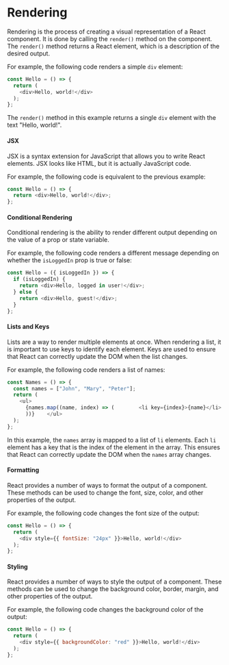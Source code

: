 # Rendering

Rendering is the process of creating a visual representation of a React component. It is done by calling the `render()` method on the component. The `render()` method returns a React element, which is a description of the desired output.

For example, the following code renders a simple `div` element:

```js
const Hello = () => {
  return (
    <div>Hello, world!</div>
  );
};
```

The `render()` method in this example returns a single `div` element with the text "Hello, world!".

#### JSX

JSX is a syntax extension for JavaScript that allows you to write React elements. JSX looks like HTML, but it is actually JavaScript code.

For example, the following code is equivalent to the previous example:

```js
const Hello = () => {
  return <div>Hello, world!</div>;
};
```

#### Conditional Rendering

Conditional rendering is the ability to render different output depending on the value of a prop or state variable.

For example, the following code renders a different message depending on whether the `isLoggedIn` prop is true or false:

```js
const Hello = ({ isLoggedIn }) => {
  if (isLoggedIn) {
    return <div>Hello, logged in user!</div>;
  } else {
    return <div>Hello, guest!</div>;
  }
};
```

#### Lists and Keys

Lists are a way to render multiple elements at once. When rendering a list, it is important to use keys to identify each element. Keys are used to ensure that React can correctly update the DOM when the list changes.

For example, the following code renders a list of names:

```js
const Names = () => {
  const names = ["John", "Mary", "Peter"];
  return (
    <ul>
      {names.map((name, index) => (        <li key={index}>{name}</li>
      ))}    </ul>
  );
};
```

In this example, the `names` array is mapped to a list of `li` elements. Each `li` element has a key that is the index of the element in the array. This ensures that React can correctly update the DOM when the `names` array changes.

#### Formatting

React provides a number of ways to format the output of a component. These methods can be used to change the font, size, color, and other properties of the output.

For example, the following code changes the font size of the output:

```js
const Hello = () => {
  return (
    <div style={{ fontSize: "24px" }}>Hello, world!</div>
  );
};
```

#### Styling

React provides a number of ways to style the output of a component. These methods can be used to change the background color, border, margin, and other properties of the output.

For example, the following code changes the background color of the output:

```js
const Hello = () => {
  return (
    <div style={{ backgroundColor: "red" }}>Hello, world!</div>
  );
};
```


